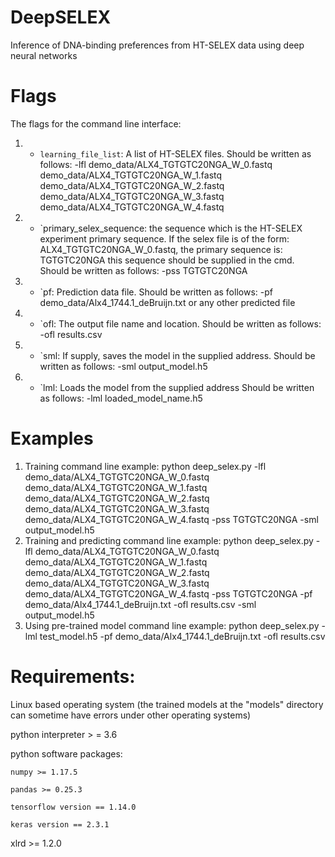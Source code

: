 # DeepSELEX
Inference of DNA-binding preferences from HT-SELEX data using deep neural networks

# Flags
The flags for the command line interface:
1. - `learning_file_list`: A list of HT-SELEX files. Should be written as follows:
  -lfl demo_data/ALX4_TGTGTC20NGA_W_0.fastq demo_data/ALX4_TGTGTC20NGA_W_1.fastq demo_data/ALX4_TGTGTC20NGA_W_2.fastq demo_data/ALX4_TGTGTC20NGA_W_3.fastq demo_data/ALX4_TGTGTC20NGA_W_4.fastq
2. - `primary_selex_sequence: the sequence which is the HT-SELEX experiment primary sequence.
   If the selex file is of the form: ALX4_TGTGTC20NGA_W_0.fastq, the primary sequence is: TGTGTC20NGA
   this sequence should be supplied in the cmd.  Should be written as follows:
   -pss TGTGTC20NGA
3. - `pf: Prediction data file.
   Should be written as follows:
   -pf demo_data/Alx4_1744.1_deBruijn.txt or any other predicted file
4. - `ofl: The output file name and location.
   Should be written as follows:
   -ofl results.csv
5. - `sml: If supply, saves the model in the supplied address.
   Should be written as follows:
   -sml output_model.h5
6. - `lml: Loads the model from the supplied address
   Should be written as follows:
   -lml loaded_model_name.h5

# Examples
1. Training command line example:
   python deep_selex.py -lfl demo_data/ALX4_TGTGTC20NGA_W_0.fastq demo_data/ALX4_TGTGTC20NGA_W_1.fastq demo_data/ALX4_TGTGTC20NGA_W_2.fastq demo_data/ALX4_TGTGTC20NGA_W_3.fastq demo_data/ALX4_TGTGTC20NGA_W_4.fastq -pss TGTGTC20NGA -sml output_model.h5
2.  Training and predicting command line example:
   python deep_selex.py -lfl demo_data/ALX4_TGTGTC20NGA_W_0.fastq demo_data/ALX4_TGTGTC20NGA_W_1.fastq demo_data/ALX4_TGTGTC20NGA_W_2.fastq demo_data/ALX4_TGTGTC20NGA_W_3.fastq demo_data/ALX4_TGTGTC20NGA_W_4.fastq -pss TGTGTC20NGA -pf demo_data/Alx4_1744.1_deBruijn.txt -ofl results.csv -sml output_model.h5
3. Using pre-trained model command line example:
   python deep_selex.py -lml test_model.h5 -pf demo_data/Alx4_1744.1_deBruijn.txt -ofl results.csv


# Requirements:

Linux based operating system (the trained models at the "models" directory can sometime have errors under other operating systems)

python interpreter > = 3.6

python software packages:

	numpy >= 1.17.5

	pandas >= 0.25.3

	tensorflow version == 1.14.0

	keras version == 2.3.1

   xlrd >= 1.2.0
	

